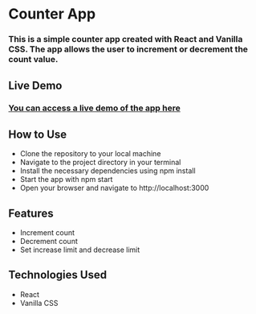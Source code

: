# Counter App
### This is a simple counter app created with React and Vanilla CSS. The app allows the user to increment or decrement the count value.

## Live Demo
### [You can access a live demo of the app here]( https://coolreactcounter.netlify.app/)

## How to Use

- Clone the repository to your local machine
- Navigate to the project directory in your terminal
- Install the necessary dependencies using npm install
- Start the app with npm start
- Open your browser and navigate to http://localhost:3000

## Features

- Increment count
- Decrement count
- Set increase limit and decrease limit

## Technologies Used

- React
- Vanilla CSS
